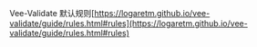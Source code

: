 Vee-Validate 默认规则[https://logaretm.github.io/vee-validate/guide/rules.html#rules](https://logaretm.github.io/vee-validate/guide/rules.html#rules)

